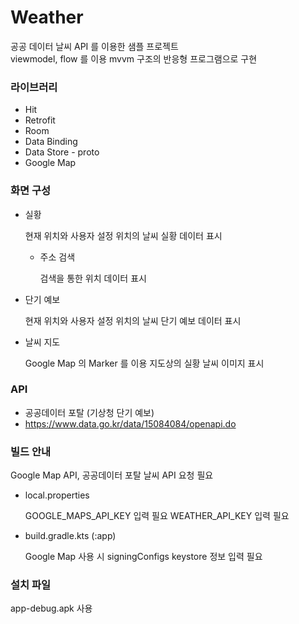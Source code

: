 # Weather
공공 데이터  날씨 API 를 이용한 샘플 프로젝트  
viewmodel, flow 를 이용 mvvm 구조의 반응형 프로그램으로 구현

### 라이브러리
+ Hit
+ Retrofit
+ Room
+ Data Binding
+ Data Store - proto
+ Google Map

### 화면 구성
+ 실황 

  현재 위치와 사용자 설정 위치의 날씨 실황 데이터 표시
  
  + 주소 검색

    검색을 통한 위치 데이터 표시
    
+ 단기 예보

  현재 위치와 사용자 설정 위치의 날씨 단기 예보 데이터 표시

+ 날씨 지도

  Google Map 의 Marker 를 이용 지도상의 실황 날씨 이미지 표시

### API
+ 공공데이터 포탈 (기상청 단기 예보)
+ https://www.data.go.kr/data/15084084/openapi.do

### 빌드 안내
 Google Map API, 공공데이터 포탈 날씨 API 요청 필요

+ local.properties

  GOOGLE_MAPS_API_KEY 입력 필요
  WEATHER_API_KEY 입력 필요

+ build.gradle.kts (:app)

  Google Map 사용 시 signingConfigs keystore 정보 입력 필요

### 설치 파일
app-debug.apk 사용
